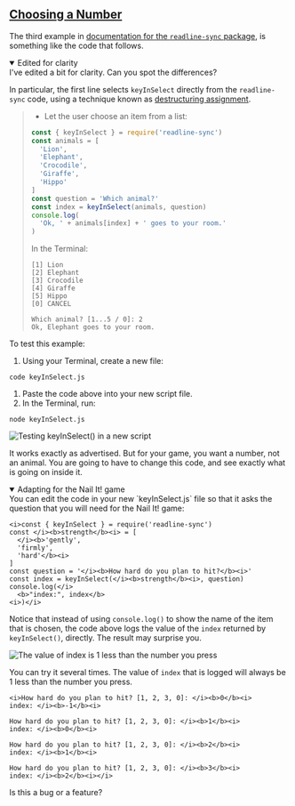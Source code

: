 <!-- Choosing a Number -->
<section
  id="choosing-a-number"
  aria-labelledby="choosing-a-number"
  data-item="Choosing a Number"
>
  <h2><a href="#choosing-a-number">Choosing a Number</a></h2>
  
The third example in [documentation for the `readline-sync` package](https://www.npmjs.com/package/readline-sync), is something like the code that follows. 

<details class="note" open>
<summary>Edited for clarity</summary>
I've edited a bit for clarity. Can you spot the differences?

In particular, the first line selects `keyInSelect` directly from the `readline-sync` code, using a technique known as [destructuring assignment](https://developer.mozilla.org/en-US/docs/Web/JavaScript/Reference/Operators/Destructuring_assignment).

</details>

> * Let the user choose an item from a list:
>
> ```javascript
> const { keyInSelect } = require('readline-sync')
> const animals = [
>   'Lion',
>   'Elephant',
>   'Crocodile',
>   'Giraffe',
>   'Hippo'
> ]
> const question = 'Which animal?'
> const index = keyInSelect(animals, question)
> console.log(
>   'Ok, ' + animals[index] + ' goes to your room.'
> )
> ```
> In the Terminal:
> ```tex-w
> [1] Lion  
> [2] Elephant  
> [3] Crocodile  
> [4] Giraffe  
> [5] Hippo  
> [0] CANCEL  
>  
> Which animal? [1...5 / 0]: 2  
> Ok, Elephant goes to your room.
> ```

To test this example:

1. Using your Terminal, create a new file:

```tex-w
code keyInSelect.js
```

1. Paste the code above into your new script file.
2. In the Terminal, run:

```tex-w
node keyInSelect.js
```

![Testing keyInSelect() in a new script](images/keyInSelect.webp)

It works exactly as advertised. But for your game, you want a number, not an animal. You are going to have to change this code, and see exactly what is going on inside it.

<details class="sandbox" open>
<summary>Adapting for the Nail It! game</summary>
You can edit the code in your new `keyInSelect.js` file so that it asks the question that you will need for the Nail It! game:

```javascript-
<i>const { keyInSelect } = require('readline-sync')
const </i><b>strength</b><i> = [
  </i><b>'gently',
  'firmly',
  'hard'</b><i>
]
const question = '</i><b>How hard do you plan to hit?</b><i>'
const index = keyInSelect(</i><b>strength</b><i>, question)
console.log(</i>
  <b>"index:", index</b>
<i>)</i>
```

Notice that instead of using `console.log()` to show the name of the item that is chosen, the code above logs the value of the `index` returned by `keyInSelect()`, directly. The result may surprise you.

![The value of `index` is 1 less than the number you press](images/howHard.webp)

You can try it several times. The value of `index` that is logged will always be 1 less than the number you press.

```tex-#
<i>How hard do you plan to hit? [1, 2, 3, 0]: </i><b>0</b><i>
index: </i><b>-1</b><i>

How hard do you plan to hit? [1, 2, 3, 0]: </i><b>1</b><i>
index: </i><b>0</b><i>

How hard do you plan to hit? [1, 2, 3, 0]: </i><b>2</b><i>
index: </i><b>1</b><i>

How hard do you plan to hit? [1, 2, 3, 0]: </i><b>3</b><i>
index: </i><b>2</b><i></i>
```

Is this a bug or a feature?
</details>

</section>